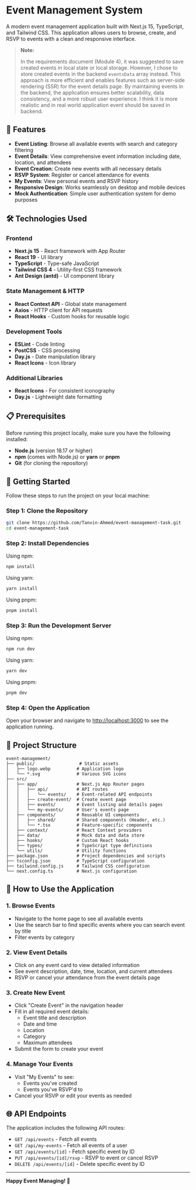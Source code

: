 # Event Management System

A modern event management application built with Next.js 15, TypeScript, and Tailwind CSS. This application allows users to browse, create, and RSVP to events with a clean and responsive interface.

> **Note:**
>
> In the requirements document (Module 4), it was suggested to save created events in local state or local storage. However, I chose to store created events in the backend `eventsData` array instead. This approach is more efficient and enables features such as server-side rendering (SSR) for the event details page. By maintaining events in the backend, the application ensures better scalability, data consistency, and a more robust user experience. I think it is more realistic and in real world application event should be saved in backend.

## 🚀 Features

- **Event Listing**: Browse all available events with search and category filtering
- **Event Details**: View comprehensive event information including date, location, and attendees
- **Event Creation**: Create new events with all necessary details
- **RSVP System**: Register or cancel attendance for events
- **My Events**: View personal events and RSVP history
- **Responsive Design**: Works seamlessly on desktop and mobile devices
- **Mock Authentication**: Simple user authentication system for demo purposes

## 🛠️ Technologies Used

### Frontend

- **Next.js 15** - React framework with App Router
- **React 19** - UI library
- **TypeScript** - Type-safe JavaScript
- **Tailwind CSS 4** - Utility-first CSS framework
- **Ant Design (antd)** - UI component library

### State Management & HTTP

- **React Context API** - Global state management
- **Axios** - HTTP client for API requests
- **React Hooks** - Custom hooks for reusable logic

### Development Tools

- **ESLint** - Code linting
- **PostCSS** - CSS processing
- **Day.js** - Date manipulation library
- **React Icons** - Icon library

### Additional Libraries

- **React Icons** - For consistent iconography
- **Day.js** - Lightweight date formatting

## 📋 Prerequisites

Before running this project locally, make sure you have the following installed:

- **Node.js** (version 18.17 or higher)
- **npm** (comes with Node.js) or **yarn** or **pnpm**
- **Git** (for cloning the repository)

## 🚀 Getting Started

Follow these steps to run the project on your local machine:

### Step 1: Clone the Repository

```bash
git clone https://github.com/Tanvin-Ahmed/event-management-task.git
cd event-management-task
```

### Step 2: Install Dependencies

Using npm:

```bash
npm install
```

Using yarn:

```bash
yarn install
```

Using pnpm:

```bash
pnpm install
```

### Step 3: Run the Development Server

Using npm:

```bash
npm run dev
```

Using yarn:

```bash
yarn dev
```

Using pnpm:

```bash
pnpm dev
```

### Step 4: Open the Application

Open your browser and navigate to [http://localhost:3000](http://localhost:3000) to see the application running.

## 📁 Project Structure

```
event-management/
├── public/                 # Static assets
│   ├── logo.webp          # Application logo
│   └── *.svg              # Various SVG icons
├── src/
│   ├── app/               # Next.js App Router pages
│   │   ├── api/           # API routes
│   │   │   └── events/    # Event-related API endpoints
│   │   ├── create-event/  # Create event page
│   │   ├── events/        # Event listing and details pages
│   │   └── my-events/     # User's events page
│   ├── components/        # Reusable UI components
│   │   ├── shared/        # Shared components (Header, etc.)
│   │   └── *.tsx          # Feature-specific components
│   ├── context/           # React Context providers
│   ├── data/              # Mock data and data store
│   ├── hooks/             # Custom React hooks
│   ├── types/             # TypeScript type definitions
│   └── utils/             # Utility functions
├── package.json           # Project dependencies and scripts
├── tsconfig.json          # TypeScript configuration
├── tailwind.config.js     # Tailwind CSS configuration
└── next.config.ts         # Next.js configuration
```

## 🎯 How to Use the Application

### 1. Browse Events

- Navigate to the home page to see all available events
- Use the search bar to find specific events where you can search event by title
- Filter events by category

### 2. View Event Details

- Click on any event card to view detailed information
- See event description, date, time, location, and current attendees
- RSVP or cancel your attendance from the event details page

### 3. Create New Event

- Click "Create Event" in the navigation header
- Fill in all required event details:
  - Event title and description
  - Date and time
  - Location
  - Category
  - Maximum attendees
- Submit the form to create your event

### 4. Manage Your Events

- Visit "My Events" to see:
  - Events you've created
  - Events you've RSVP'd to
- Cancel your RSVP or edit your events as needed

## 🌐 API Endpoints

The application includes the following API routes:

- `GET /api/events` - Fetch all events
- `GET /api/my-events` - Fetch all events of a user
- `GET /api/events/[id]` - Fetch specific event by ID
- `PUT /api/events/[id]/rsvp` - RSVP to event or cancel RSVP
- `DELETE /api/events/[id]` - Delete specific event by ID

---

**Happy Event Managing! 🎉**
